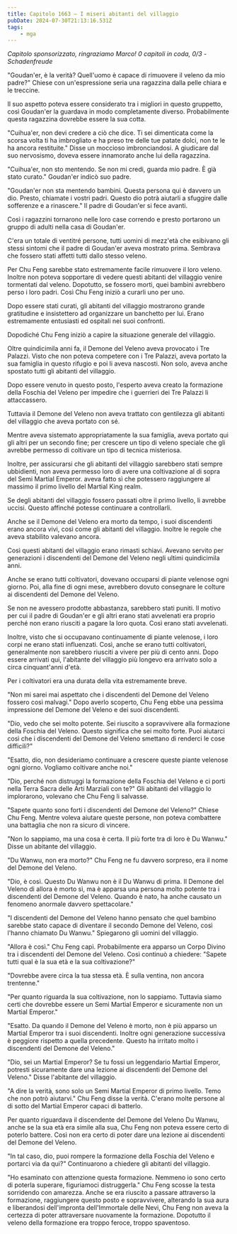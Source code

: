 ```yaml
---
title: Capitolo 1663 – I miseri abitanti del villaggio
pubDate: 2024-07-30T21:13:16.531Z
tags:
    - mga
---
```



<em>Capitolo sponsorizzato, ringraziamo Marco!
0 capitoli in coda, 0/3
-Schadenfreude</em>


"Goudan'er, è la verità? Quell'uomo è capace di rimuovere il veleno da mio padre?" Chiese con un'espressione seria una ragazzina dalla pelle chiara e le treccine.


Il suo aspetto poteva essere considerato tra i migliori in questo gruppetto, così Goudan'er la guardava in modo completamente diverso. Probabilmente questa ragazzina dovrebbe essere la sua cotta.


"Cuihua'er, non devi credere a ciò che dice. Ti sei dimenticata come la scorsa volta ti ha imbrogliato e ha preso tre delle tue patate dolci, non te le ha ancora restituite." Disse un moccioso imbronciandosi. A giudicare dal suo nervosismo, doveva essere innamorato anche lui della ragazzina.


"Cuihua'er, non sto mentendo. Se non mi credi, guarda mio padre. È già stato curato." Goudan'er indicò suo padre.


"Goudan'er non sta mentendo bambini. Questa persona qui è davvero un dio. Presto, chiamate i vostri padri. Questo dio potrà aiutarli a sfuggire dalle sofferenze e a rinascere." Il padre di Goudan'er si fece avanti.


Così i ragazzini tornarono nelle loro case correndo e presto portarono un gruppo di adulti nella casa di Goudan'er.


C'era un totale di ventitré persone, tutti uomini di mezz'età che esibivano gli stessi sintomi che il padre di Goudan'er aveva mostrato prima. Sembrava che fossero stati affetti tutti dallo stesso veleno.


Per Chu Feng sarebbe stato estremamente facile rimuovere il loro veleno. Inoltre non poteva sopportare di vedere questi abitanti del villaggio venire tormentati dal veleno. Dopotutto, se fossero morti, quei bambini avrebbero perso i loro padri. Così Chu Feng iniziò a curarli uno per uno.


Dopo essere stati curati, gli abitanti del villaggio mostrarono grande gratitudine e insistettero ad organizzare un banchetto per lui. Erano estremamente entusiasti ed ospitali nei suoi confronti.


Dopodiché Chu Feng iniziò a capire la situazione generale del villaggio.


Oltre quindicimila anni fa, il Demone del Veleno aveva provocato i Tre Palazzi. Visto che non poteva competere con i Tre Palazzi, aveva portato la sua famiglia in questo rifugio e poi li aveva nascosti. Non solo, aveva anche spostato tutti gli abitanti del villaggio.


Dopo essere venuto in questo posto, l'esperto aveva creato la formazione della Foschia del Veleno per impedire che i guerrieri dei Tre Palazzi li attaccassero.


Tuttavia il Demone del Veleno non aveva trattato con gentilezza gli abitanti del villaggio che aveva portato con sé.


Mentre aveva sistemato appropriatamente la sua famiglia, aveva portato qui gli altri per un secondo fine; per crescere un tipo di veleno speciale che gli avrebbe permesso di coltivare un tipo di tecnica misteriosa.


Inoltre, per assicurarsi che gli abitanti del villaggio sarebbero stati sempre ubbidienti, non aveva permesso loro di avere una coltivazione al di sopra del Semi Martial Emperor. aveva fatto sì che potessero raggiungere al massimo il primo livello del Martial King realm.


Se degli abitanti del villaggio fossero passati oltre il primo livello, li avrebbe uccisi. Questo affinché potesse continuare a controllarli.


Anche se il Demone del Veleno era morto da tempo, i suoi discendenti erano ancora vivi, così come gli abitanti del villaggio. Inoltre le regole che aveva stabilito valevano ancora.


Così questi abitanti del villaggio erano rimasti schiavi. Avevano servito per generazioni i discendenti del Demone del Veleno negli ultimi quindicimila anni.


Anche se erano tutti coltivatori, dovevano occuparsi di piante velenose ogni giorno. Poi, alla fine di ogni mese, avrebbero dovuto consegnare le colture ai discendenti del Demone del Veleno.


Se non ne avessero prodotte abbastanza, sarebbero stati puniti. Il motivo per cui il padre di Goudan'er e gli altri erano stati avvelenati era proprio perché non erano riusciti a pagare la loro quota. Così erano stati avvelenati.


Inoltre, visto che si occupavano continuamente di piante velenose, i loro corpi ne erano stati influenzati. Così, anche se erano tutti coltivatori, generalmente non sarebbero riusciti a vivere per più di cento anni. Dopo essere arrivati qui, l'abitante del villaggio più longevo era arrivato solo a circa cinquant'anni d'età.


Per i coltivatori era una durata della vita estremamente breve.


"Non mi sarei mai aspettato che i discendenti del Demone del Veleno fossero così malvagi." Dopo averlo scoperto, Chu Feng ebbe una pessima impressione del Demone del Veleno e dei suoi discendenti.


"Dio, vedo che sei molto potente. Sei riuscito a sopravvivere alla formazione della Foschia del Veleno. Questo significa che sei molto forte. Puoi aiutarci così che i discendenti del Demone del Veleno smettano di renderci le cose difficili?"


"Esatto, dio, non desideriamo continuare a crescere queste piante velenose ogni giorno. Vogliamo coltivare anche noi."


"Dio, perché non distruggi la formazione della Foschia del Veleno e ci porti nella Terra Sacra delle Arti Marziali con te?" Gli abitanti del villaggio lo implorarono, volevano che Chu Feng li salvasse.


"Sapete quanto sono forti i discendenti del Demone del Veleno?" Chiese Chu Feng. Mentre voleva aiutare queste persone, non poteva combattere una battaglia che non ra sicuro di vincere.


"Non lo sappiamo, ma una cosa è certa. Il più forte tra di loro è Du Wanwu." Disse un abitante del villaggio.


"Du Wanwu, non era morto?" Chu Feng ne fu davvero sorpreso, era il nome del Demone del Veleno.


"Dio, è così. Questo Du Wanwu non è il Du Wanwu di prima. Il Demone del Veleno di allora è morto sì, ma è apparsa una persona molto potente tra i discendenti del Demone del Veleno. Quando è nato, ha anche causato un fenomeno anormale davvero spettacolare."


"I discendenti del Demone del Veleno hanno pensato che quel bambino sarebbe stato capace di diventare il secondo Demone del Veleno, così l'hanno chiamato Du Wanwu." Spiegarono gli uomini del villaggio.


"Allora è così." Chu Feng capì. Probabilmente era apparso un Corpo Divino tra i discendenti del Demone del Veleno. Così continuò a chiedere: "Sapete tutti qual è la sua età e la sua coltivazione?"


"Dovrebbe avere circa la tua stessa età. È sulla ventina, non ancora trentenne."


"Per quanto riguarda la sua coltivazione, non lo sappiamo. Tuttavia siamo certi che dovrebbe essere un Semi Martial Emperor e sicuramente non un Martial Emperor."


"Esatto. Da quando il Demone del Veleno è morto, non è più apparso un Martial Emperor tra i suoi discendenti. Inoltre ogni generazione successiva è peggiore rispetto a quella precedente. Questo ha irritato molto i discendenti del Demone del Veleno."


"Dio, sei un Martial Emperor? Se tu fossi un leggendario Martial Emperor, potresti sicuramente dare una lezione ai discendenti del Demone del Veleno." Disse l'abitante del villaggio.


"A dire la verità, sono solo un Semi Martial Emperor di primo livello. Temo che non potrò aiutarvi." Chu Feng disse la verità. C'erano molte persone al di sotto del Martial Emperor capaci di batterlo.


Per quanto riguardava il discendente del Demone del Veleno Du Wanwu, anche se la sua età era simile alla sua, Chu Feng non poteva essere certo di poterlo battere. Così non era certo di poter dare una lezione ai discendenti del Demone del Veleno.


"In tal caso, dio, puoi rompere la formazione della Foschia del Veleno e portarci via da qui?" Continuarono a chiedere gli abitanti del villaggio.


"Ho esaminato con attenzione questa formazione. Nemmeno io sono certo di poterla superare, figuriamoci distruggerla." Chu Feng scosse la testa sorridendo con amarezza. Anche se era riuscito a passare attraverso la formazione, raggiungere questo posto e sopravvivere, alterando la sua aura e liberandosi dell'impronta dell'Immortale delle Nevi, Chu Feng non aveva la certezza di poter attraversare nuovamente la formazione. Dopotutto il veleno della formazione era troppo feroce, troppo spaventoso.
                                


                                



